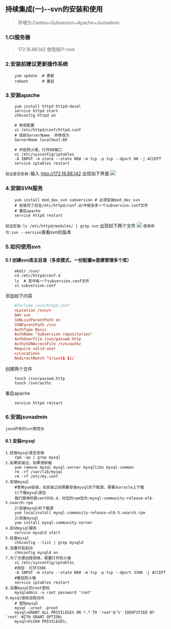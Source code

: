 ## 持续集成(一)--svn的安装和使用
> 环境为:Centos+Subversion+Apache+Jsvnadmin

### 1.CI服务器
> 172.16.88.142 使用用户:root

### 2.安装前建议更新操作系统
```shell
    yum update  # 更新
    reboot      # 重启
```

### 3.安装apache
```shell
    yum install httpd httpd-devel
    service httpd start
    chkconfig httpd on
    
    # 修改配置
    vi /etc/httpd/conf/httpd.conf
    # 找到ServerName  并修改为
    ServerName localhost:80
    
    # 开启防火墙，打开80端口
    vi /etc/sysconfig/iptables
    -A INPUT -m state --state NEW -m tcp -p tcp --dport 80 -j ACCEPT
    service iptables restart
```
`验证是否安装:`输入 http://172.16.88.142  出现如下界面
![](http://ojw4jti3h.bkt.clouddn.com/18-3-27/81811013.jpg)

### 4.安装SVN服务
```shell
    yum install mod_dav_svn subversion # 必须安装mod_dav_svn
    # 安装完了后在/etc/httpd/conf.d/中就会多一个subversion.conf文件
    # 重启apache
    service httpd restart
```
`验证安装:ls /etc/httpd/modules/ | grep svn` 出现如下两个文件
![](http://ojw4jti3h.bkt.clouddn.com/18-3-27/10049352.jpg)
`使用命令:svn --version`查看svn的版本

### 5.如何使用svn

#### 5.1 创建svn库主目录（多库模式，一份配置w恩建管理多个库）
```shell
    mkdir /svn/
    cd /etc/httpd/conf.d
    ls  # 其中有一个subversion.conf文件
    vi subversion.conf 
```
添加如下内容
```conf
    #Include /svn/httpd.conf
    <Location /svn/>
    DAV svn
    SVNListParentPath on
    SVNParentPath /svn
    AuthType Basic
    AuthName "Subversion repositories"
    AuthUserFile /svn/passwd.http
    AuthzSVNAccessFile /svn/authz
    Require valid-user
    </Location>
    RedirectMatch ^(/svn)$ $1/
```
创建两个文件
```shell
    touch /svn/passwd.http
    touch /svn/authz
```
重启apache
```shell
    service httpd restart
```

### 6.安装jsvnadmin
    java开发的svn管控台
    
#### 6.1.安装mysql
```shell
1.检查mysql是否安装
	rpm -qa | grep mysql
2.如果安装过，如果想卸载
	yum remove mysql mysql-server mysqllibs mysql-common
	rm -rf /var/lib/mysql
	rm -rf /etc/my.conf
3.安装mysql
	#使用yum安装，在安装之前需要安装mysql的下载源。需要从oracle上下载
	1)下载mysql源包
	我们使用的是centOS6.4，对应的rpm包为:mysql-community-release-el6-5.noarch.rpm
	2)安装mysql的下载源
	yum localinstall mysql-community-release-el6-5.noarch.rpm
	3)安装mysql
	yum install mysql-community-server
4.启动mysql服务
	service mysqld start
5.检查mysql
	chkconfig --list | grep mysqld
6.设置开启启动
	chkconfig mysqld on
7.为了方便远程调用，需要打开防火墙
    vi /etc/sysconfig/iptables
    #添加  打开3306
    -A INPUT -m state --state NEW -m tcp -p tcp --dport 3306 -j ACCEPT
    #重启防火墙
    service iptables restart
8.设置mysql的root密码
	mysqladmin -u root password 'root'
9.mysql授权远程访问
	# 登陆mysql
	mysql -uroot -proot
	mysql>GRANT ALL PRIVILEGES ON *.* TO 'root'@'%' IDENTIFIED BY 'root' WITH GRANT OPTION;
    mysql>FLUSH PRIVILEGES;
```



















